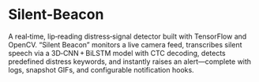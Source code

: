 # Silent-Beacon
A real‑time, lip‑reading distress‑signal detector built with TensorFlow and OpenCV. “Silent Beacon” monitors a live camera feed, transcribes silent speech via a 3D‑CNN + BiLSTM model with CTC decoding, detects predefined distress keywords, and instantly raises an alert—complete with logs, snapshot GIFs, and configurable notification hooks.
